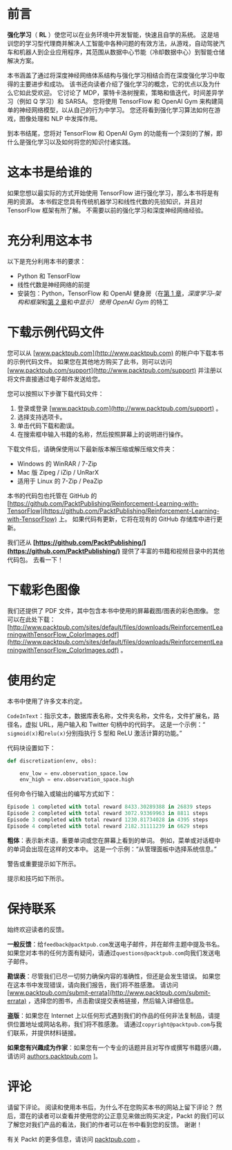 # 前言

**强化学习**（ **RL** ）使您可以在业务环境中开发智能，快速且自学的系统。 这是培训您的学习型代理商并解决人工智能中各种问题的有效方法，从游戏，自动驾驶汽车和机器人到企业应用程序，其范围从数据中心节能（冷却数据中心）到智能仓储解决方案。

本书涵盖了通过将深度神经网络体系结构与强化学习相结合而在深度强化学习中取得的主要进步和成功。 该书还向读者介绍了强化学习的概念，它的优点以及为什么它如此受欢迎。 它讨论了 MDP，蒙特卡洛树搜索，策略和值迭代，时间差异学习（例如 Q 学习）和 SARSA。 您将使用 TensorFlow 和 OpenAI Gym 来构建简单的神经网络模型，以从自己的行为中学习。 您还将看到强化学习算法如何在游戏，图像处理和 NLP 中发挥作用。

到本书结尾，您将对 TensorFlow 和 OpenAI Gym 的功能有一个深刻的了解，即什么是强化学习以及如何将您的知识付诸实践。

# 这本书是给谁的

如果您想以最实际的方式开始使用 TensorFlow 进行强化学习，那么本书将是有用的资源。 本书假定您具有传统机器学习和线性代数的先验知识，并且对 TensorFlow 框架有所了解。 不需要以前的强化学习和深度神经网络经验。

# 充分利用这本书

以下是充分利用本书的要求：

*   Python 和 TensorFlow
*   线性代数是神经网络的前提
*   安装包：Python，TensorFlow 和 OpenAI 健身房（在[第 1 章](../Text/01.html)，*深度学习–架构和框架*和[第 2 章](../Text/02.html)和*中显示） 使用 OpenAI Gym* 的特工

# 下载示例代码文件

您可以从 [www.packtpub.com](http://www.packtpub.com) 的帐户中下载本书的示例代码文件。 如果您在其他地方购买了此书，则可以访问 [www.packtpub.com/support](http://www.packtpub.com/support) 并注册以将文件直接通过电子邮件发送给您。

您可以按照以下步骤下载代码文件：

1.  登录或登录 [www.packtpub.com](http://www.packtpub.com/support) 。
2.  选择支持选项卡。
3.  单击代码下载和勘误。
4.  在搜索框中输入书籍的名称，然后按照屏幕上的说明进行操作。

下载文件后，请确保使用以下最新版本解压缩或解压缩文件夹：

*   Windows 的 WinRAR / 7-Zip
*   Mac 版 Zipeg / iZip / UnRarX
*   适用于 Linux 的 7-Zip / PeaZip

本书的代码包也托管在 GitHub 的 [https://github.com/PacktPublishing/Reinforcement-Learning-with-TensorFlow](https://github.com/PacktPublishing/Reinforcement-Learning-with-TensorFlow) 上。 如果代码有更新，它将在现有的 GitHub 存储库中进行更新。

我们还从 **[https://github.com/PacktPublishing/](https://github.com/PacktPublishing/)** 提供了丰富的书籍和视频目录中的其他代码包。 去看一下！

# 下载彩色图像

我们还提供了 PDF 文件，其中包含本书中使用的屏幕截图/图表的彩色图像。 您可以在此处下载： [http://www.packtpub.com/sites/default/files/downloads/ReinforcementLearningwithTensorFlow_ColorImages.pdf](http://www.packtpub.com/sites/default/files/downloads/ReinforcementLearningwithTensorFlow_ColorImages.pdf) 。

# 使用约定

本书中使用了许多文本约定。

`CodeInText`：指示文本，数据库表名称，文件夹名称，文件名，文件扩展名，路径名，虚拟 URL，用户输入和 Twitter 句柄中的代码字。 这是一个示例：“ `sigmoid(x)`和`relu(x)`分别指执行 S 型和 ReLU 激活计算的功能。”

代码块设置如下：

```py
def discretization(env, obs):

    env_low = env.observation_space.low
    env_high = env.observation_space.high
```

任何命令行输入或输出的编写方式如下：

```py
Episode 1 completed with total reward 8433.30289388 in 26839 steps
Episode 2 completed with total reward 3072.93369963 in 8811 steps
Episode 3 completed with total reward 1230.81734028 in 4395 steps
Episode 4 completed with total reward 2182.31111239 in 6629 steps
```

**粗体**：表示新术语，重要单词或您在屏幕上看到的单词。 例如，菜单或对话框中的单词会出现在这样的文本中。 这是一个示例：“从管理面板中选择系统信息。”

警告或重要提示如下所示。

提示和技巧如下所示。

# 保持联系

始终欢迎读者的反馈。

**一般反馈**：给`feedback@packtpub.com`发送电子邮件，并在邮件主题中提及书名。 如果您对本书的任何方面有疑问，请通过`questions@packtpub.com`向我们发送电子邮件。

**勘误表**：尽管我们已尽一切努力确保内容的准确性，但还是会发生错误。 如果您在这本书中发现错误，请向我们报告，我们将不胜感激。 请访问 [www.packtpub.com/submit-errata](http://www.packtpub.com/submit-errata) ，选择您的图书，点击勘误提交表格链接，然后输入详细信息。

**盗版**：如果您在 Internet 上以任何形式遇到我们的作品的任何非法复制品，请提供位置地址或网站名称，我们将不胜感激。 请通过`copyright@packtpub.com`与我们联系，并提供材料链接。

**如果您有兴趣成为作家**：如果您有一个专业的话题并且对写作或撰写书籍感兴趣，请访问 [authors.packtpub.com](http://authors.packtpub.com/) ]。

# 评论

请留下评论。 阅读和使用本书后，为什么不在您购买本书的网站上留下评论？ 然后，潜在的读者可以查看并使用您的公正意见来做出购买决定，Packt 的我们可以了解您对我们产品的看法，我们的作者可以在书中看到您的反馈。 谢谢！

有关 Packt 的更多信息，请访问 [packtpub.com](https://www.packtpub.com/) 。